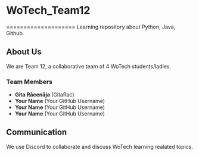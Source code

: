 # WoTech_Team12
====================
Learning repository about Python, Java, Github.

## About Us
We are Team 12, a collaborative team of 4 WoTech students/ladies.

### Team Members
* **Gita Rācenāja** (GitaRac)
* **Your Name** (Your GitHub Username)
* **Your Name** (Your GitHub Username)
* **Your Name** (Your GitHub Username)

## Communication
We use Discord to collaborate and discuss WoTech learning realated topics.


